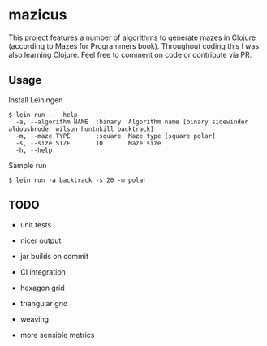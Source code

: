 # mazicus

This project features a number of algorithms to generate mazes in Clojure (according to Mazes for Programmers book).
Throughout coding this I was also learning Clojure. Feel free to comment on code or contribute via PR.

## Usage

Install Leiningen
```
$ lein run -- -help
  -a, --algorithm NAME  :binary  Algorithm name [binary sidewinder aldousbroder wilson huntnkill backtrack]
  -m, --maze TYPE       :square  Maze type [square polar]
  -s, --size SIZE       10       Maze size
  -h, --help
```

Sample run
```
$ lein run -a backtrack -s 20 -m polar
```

## TODO

- unit tests
- nicer output
- jar builds on commit
- CI integration

- hexagon grid
- triangular grid
- weaving 
- more sensible metrics
